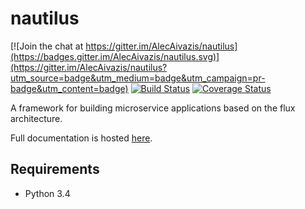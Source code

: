 # nautilus

[![Join the chat at https://gitter.im/AlecAivazis/nautilus](https://badges.gitter.im/AlecAivazis/nautilus.svg)](https://gitter.im/AlecAivazis/nautilus?utm_source=badge&utm_medium=badge&utm_campaign=pr-badge&utm_content=badge)
[![Build Status](https://travis-ci.org/AlecAivazis/nautilus.svg?branch=master)](https://travis-ci.org/AlecAivazis/nautilus)
[![Coverage Status](https://coveralls.io/repos/github/AlecAivazis/nautilus/badge.svg?branch=travis-config)](https://coveralls.io/github/AlecAivazis/nautilus?branch=master)

A framework for building microservice applications based on the flux architecture.

Full documentation is hosted [here](http://alecaivazis.github.io/nautilus/).

## Requirements
* Python 3.4
